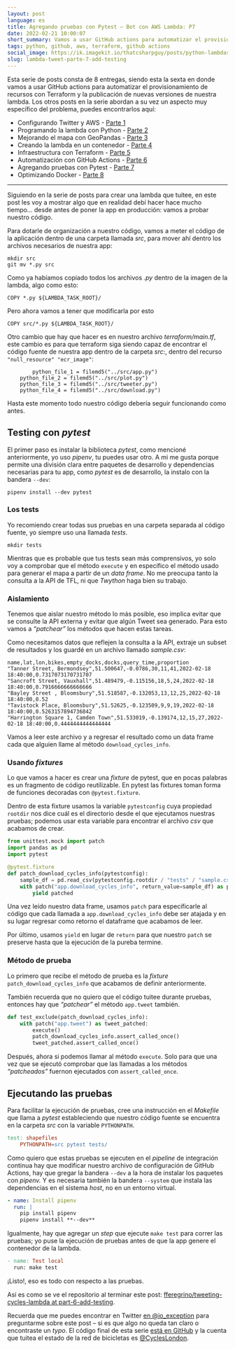 ```yaml
---
layout: post
language: es
title: Agregando pruebas con Pytest – Bot con AWS Lambda: P7
date: 2022-02-21 10:00:07
short_summary: Vamos a usar GitHub actions para automatizar el provisionamiento de recursos con Terraform y la publicación de nuevas versiones de nuestra lambda.
tags: python, github, aws, terraform, github actions
social_image: https://ik.imagekit.io/thatcsharpguy/posts/python-lambdas/cycles-part-6_DbKr-mcvk.jpg
slug: lambda-tweet-parte-7-add-testing
--- 
```


Esta serie de posts consta de 8 entregas, siendo esta la sexta en donde vamos a usar GitHub actions para automatizar el provisionamiento de recursos con Terraform y la publicación de nuevas versiones de nuestra lambda. Los otros posts en la serie abordan a su vez un aspecto muy específico del problema, puedes encontrarlos aquí:

 - Configurando Twitter y AWS - [Parte 1](/lambda-tweet-parte-1-github-aws-twitter)
 - Programando la lambda con Python - [Parte 2](/lambda-tweet-parte-2-python)
 - Mejorando el mapa con GeoPandas - [Parte 3](/lambda-tweet-parte-3-mapas-geopandas)
 - Creando la lambda en un contenedor - [Parte 4](/lambda-tweet-parte-4-contenedor-lambda)
 - Infraestructura con Terraform - [Parte 5](/lambda-tweet-parte-5-terraform)
 - Automatización con GitHub Actions - [Parte 6](/lambda-tweet-parte-6-github-actions)
 - Agregando pruebas con Pytest - [Parte 7](/lambda-tweet-parte-7-add-testing)
 - Optimizando Docker - [Parte 8](/lambda-tweet-parte-8-optimizando-docker)

---

Siguiendo en la serie de posts para crear una lambda que tuitee, en este post les voy a mostrar algo que en realidad debí hacer hace mucho tiempo... desde antes de poner la app en producción: vamos a probar nuestro código.

Para dotarle de organización a nuestro código, vamos a meter el código de la aplicación dentro de una carpeta llamada *src*, para mover ahí dentro los archivos necesarios de nuestra app:

```shell
mkdir src
git mv *.py src
```

Como ya habíamos copiado todos los archivos *.py* dentro de la imagen de la lambda, algo como esto:

```docker
COPY *.py ${LAMBDA_TASK_ROOT}/
```

Pero ahora vamos a tener que modificarla por esto

```docker
COPY src/*.py ${LAMBDA_TASK_ROOT}/
```

Otro cambio que hay que hacer es en nuestro archivo *terraform/main.tf*, este cambio es para que terraform siga siendo capaz de encontrar el código fuente de nuestra app dentro de la carpeta *src*:, dentro del recurso `"null_resource" "ecr_image"`:

```shell
		python_file_1 = filemd5("../src/app.py")
    python_file_2 = filemd5("../src/plot.py")
    python_file_3 = filemd5("../src/tweeter.py")
    python_file_4 = filemd5("../src/download.py")
```

Hasta este momento todo nuestro código debería seguir funcionando como antes.

## Testing con *pytest*

El primer paso es instalar la biblioteca *pytest*, como mencioné anteriormente, yo uso *pipenv*, tu puedes usar otro. A mi me gusta porque permite una división clara entre paquetes de desarrollo y dependencias necesarias para tu app, como *pytest* es de desarrollo, la instalo con la bandera `--dev`:

```shell
pipenv install --dev pytest
```

### Los tests

Yo recomiendo crear todas sus pruebas en una carpeta separada al código fuente, yo siempre uso una llamada *tests*.

```shell
mkdir tests
```

Mientras que es probable que tus tests sean más comprensivos, yo solo voy a comprobar que el método `execute` y en específico el método usado para generar el mapa a partir de un *data frame*. No me preocupa tanto la consulta a la API de TFL, ni que *Twython* haga bien su trabajo.

### Aislamiento

Tenemos que aislar nuestro método lo más posible, eso implica evitar que se consulte la API externa y evitar que algún Tweet sea generado. Para esto vamos a *“patchear”* los métodos que hacen estas tareas. 

Como necesitamos datos que reflejen la consulta a la API, extraje un subset de resultados y los guardé en un archivo llamado *sample.csv*:

```
name,lat,lon,bikes,empty_docks,docks,query_time,proportion
"Tanner Street, Bermondsey",51.500647,-0.0786,30,11,41,2022-02-18 18:40:00,0.7317073170731707
"Sancroft Street, Vauxhall",51.489479,-0.115156,18,5,24,2022-02-18 18:40:00,0.7916666666666666
"Bayley Street , Bloomsbury",51.518587,-0.132053,13,12,25,2022-02-18 18:40:00,0.52
"Tavistock Place, Bloomsbury",51.52625,-0.123509,9,9,19,2022-02-18 18:40:00,0.5263157894736842
"Harrington Square 1, Camden Town",51.533019,-0.139174,12,15,27,2022-02-18 18:40:00,0.4444444444444444
```

Vamos a leer este archivo y a regresar el resultado como un data frame cada que alguien llame al método `download_cycles_info`.

### Usando *fixtures*

Lo que vamos a hacer es crear una *fixture* de pytest, que en pocas palabras es un fragmento de código reutilizable. En pytest las fixtures toman forma de funciones decoradas con `@pytest.fixture`.

Dentro de esta fixture usamos la variable `pytestconfig` cuya propiedad `rootdir` nos dice cuál es el directorio desde el que ejecutamos nuestras pruebas; podemos usar esta variable para encontrar el archivo *csv* que acabamos de crear.

```python
from unittest.mock import patch
import pandas as pd
import pytest

@pytest.fixture
def patch_download_cycles_info(pytestconfig):
    sample_df = pd.read_csv(pytestconfig.rootdir / "tests" / "sample.csv")
    with patch("app.download_cycles_info", return_value=sample_df) as patched:
        yield patched
```

Una vez leído nuestro data frame, usamos `patch` para especificarle al código que cada llamada a `app.download_cycles_info` debe ser atajada y en su lugar regresar como retorno el dataframe que acabamos de leer. 

Por último, usamos `yield` en lugar de `return` para que nuestro `patch` se preserve hasta que la ejecución de la pureba termine.

### Método de prueba

Lo primero que recibe el método de prueba es la *fixture* `patch_download_cycles_info` que acabamos de definir anteriormente.

También recuerda que no quiero que el código tuitee durante pruebas, entonces hay que *“patchear”* el método `app.tweet` también.

```python
def test_exclude(patch_download_cycles_info):
    with patch("app.tweet") as tweet_patched:
        execute()
        patch_download_cycles_info.assert_called_once()
        tweet_patched.assert_called_once()
```

Después, ahora si podemos llamar al método `execute`. Solo para que una vez que se ejecutó comprobar que las llamadas a los métodos *“patcheados”* fuernon ejecutados con `assert_called_once`.

## Ejecutando las pruebas

Para facilitar la ejecución de pruebas, cree una instrucción en el *Makefile* que llama a *pytest* estableciendo que nuestro código fuente se encuentra en la carpeta *src* con la variable `PYTHONPATH`.

```makefile
test: shapefiles
	PYTHONPATH=src pytest tests/
```

Como quiero que estas pruebas se ejecuten en el *pipeline* de integración continua hay que modificar nuestro archivo de configuración de GitHub Actions, hay que gregar la bandera `--dev` a la hora de instalar los paquetes con *pipenv.* Y es necesaria también la bandera `--system` que instala las dependencias en el sistema *host*, no en un entorno virtual.

```yaml
- name: Install pipenv
  run: |
    pip install pipenv
    pipenv install **--dev**
```

Igualmente, hay que agregar un *step* que ejecute `make test` para correr las pruebas; yo puse la ejecución de pruebas antes de que la app genere el contenedor de la lambda.

```makefile
- name: Test local
  run: make test
```

¡Listo!, eso es todo con respecto a las pruebas.

Así es como se ve el repositorio al terminar este post: [fferegrino/tweeting-cycles-lambda at part-6-add-testing](https://github.com/fferegrino/tweeting-cycles-lambda/tree/part-6-add-testing).

Recuerda que me puedes encontrar en Twitter [en @io_exception](https://twitter.com/io_exception) para preguntarme sobre este post – si es que algo no queda tan claro o encontraste un *typo*. El código final de esta serie [está en GitHub](https://github.com/fferegrino/tweeting-cycles-lambda) y la cuenta que tuitea el estado de la red de bicicletas es [@CyclesLondon](https://twitter.com/CyclesLondon).